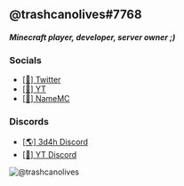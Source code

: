 ## @trashcanolives#7768
#### *Minecraft player, developer, server owner ;)*
### Socials
- [[💬] Twitter](https://twitter.com/trashcanolives)
- [[🎥] YT](https://www.youtube.com/channel/UCZ1e_i3poYcp3xp6bZzlO-A?view_as=subscriber)
- [[🧑] NameMC](https://namemc.com/trashcanolives)

### Discords
- [[🌎] 3d4h Discord](https://3d4h.world/discord)
- [[🎥] YT Discord](https://discord.com/invite/BpmTS3R)

![@trashcanolives](https://github-readme-stats.vercel.app/api?username=trashcanolives&count_private=true&show_icons=true&theme=cobalt)
